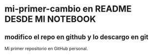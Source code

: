 # mi-primer-cambio en README DESDE MI NOTEBOOK
## modifico el repo en github y lo descargo en git
Mi primer repositorio en GitHub personal.
